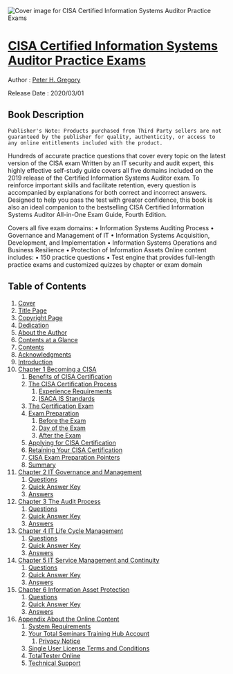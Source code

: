 ![Cover image for CISA Certified Information Systems Auditor Practice Exams](https://imgdetail.ebookreading.net/cover/cover/20200920/EB9781260459852.jpg)

[CISA Certified Information Systems Auditor Practice Exams](https://ebookreading.net/view/book/CISA+Certified+Information+Systems+Auditor+Practice+Exams-EB9781260459852_1.html "CISA Certified Information Systems Auditor Practice Exams")
====================================================================================================================

Author : [Peter H. Gregory](https://ebookreading.net/search/author/Peter+H.+Gregory)

Release Date : 2020/03/01

Book Description
-----------------


    
    Publisher's Note: Products purchased from Third Party sellers are not guaranteed by the publisher for quality, authenticity, or access to any online entitlements included with the product.
Hundreds of accurate practice questions that cover every topic on the latest version of the CISA exam
Written by an IT security and audit expert, this highly effective self-study guide covers all five domains included on the 2019 release of the Certified Information Systems Auditor exam. To reinforce important skills and facilitate retention, every question is accompanied by explanations for both correct and incorrect answers. Designed to help you pass the test with greater confidence, this book is also an ideal companion to the bestselling CISA Certified Information Systems Auditor All-in-One Exam Guide, Fourth Edition.

Covers all five exam domains:
• Information Systems Auditing Process
• Governance and Management of IT
• Information Systems Acquisition, Development, and Implementation
• Information Systems Operations and Business Resilience
• Protection of Information Assets
Online content includes:
• 150 practice questions
• Test engine that provides full-length practice exams and customized quizzes by chapter or exam domain


  

Table of Contents
-----------------

1. [Cover](https://ebookreading.net/view/book/CISA+Certified+Information+Systems+Auditor+Practice+Exams-EB9781260459852_1.html)
1. [Title Page](https://ebookreading.net/view/book/CISA+Certified+Information+Systems+Auditor+Practice+Exams-EB9781260459852_2.html)
1. [Copyright Page](https://ebookreading.net/view/book/CISA+Certified+Information+Systems+Auditor+Practice+Exams-EB9781260459852_3.html)
1. [Dedication](https://ebookreading.net/view/book/CISA+Certified+Information+Systems+Auditor+Practice+Exams-EB9781260459852_4.html)
1. [About the Author](https://ebookreading.net/view/book/CISA+Certified+Information+Systems+Auditor+Practice+Exams-EB9781260459852_5.html)
1. [Contents at a Glance](https://ebookreading.net/view/book/CISA+Certified+Information+Systems+Auditor+Practice+Exams-EB9781260459852_6.html)
1. [Contents](https://ebookreading.net/view/book/CISA+Certified+Information+Systems+Auditor+Practice+Exams-EB9781260459852_7.html)
1. [Acknowledgments](https://ebookreading.net/view/book/CISA+Certified+Information+Systems+Auditor+Practice+Exams-EB9781260459852_8.html#ack)
1. [Introduction](https://ebookreading.net/view/book/CISA+Certified+Information+Systems+Auditor+Practice+Exams-EB9781260459852_9.html#intro)
1. [Chapter 1 Becoming a CISA](https://ebookreading.net/view/book/CISA+Certified+Information+Systems+Auditor+Practice+Exams-EB9781260459852_10.html#ch1)
    1. [Benefits of CISA Certification](https://ebookreading.net/view/book/CISA+Certified+Information+Systems+Auditor+Practice+Exams-EB9781260459852_10.html#lev1)
    1. [The CISA Certification Process](https://ebookreading.net/view/book/CISA+Certified+Information+Systems+Auditor+Practice+Exams-EB9781260459852_10.html#lev2)
        1. [Experience Requirements](https://ebookreading.net/view/book/CISA+Certified+Information+Systems+Auditor+Practice+Exams-EB9781260459852_10.html#lev1sec1)
        1. [ISACA IS Standards](https://ebookreading.net/view/book/CISA+Certified+Information+Systems+Auditor+Practice+Exams-EB9781260459852_10.html#lev1sec2)
    1. [The Certification Exam](https://ebookreading.net/view/book/CISA+Certified+Information+Systems+Auditor+Practice+Exams-EB9781260459852_10.html#lev3)
    1. [Exam Preparation](https://ebookreading.net/view/book/CISA+Certified+Information+Systems+Auditor+Practice+Exams-EB9781260459852_10.html#lev4)
        1. [Before the Exam](https://ebookreading.net/view/book/CISA+Certified+Information+Systems+Auditor+Practice+Exams-EB9781260459852_10.html#lev1sec3)
        1. [Day of the Exam](https://ebookreading.net/view/book/CISA+Certified+Information+Systems+Auditor+Practice+Exams-EB9781260459852_10.html#lev1sec4)
        1. [After the Exam](https://ebookreading.net/view/book/CISA+Certified+Information+Systems+Auditor+Practice+Exams-EB9781260459852_10.html#lev1sec5)
    1. [Applying for CISA Certification](https://ebookreading.net/view/book/CISA+Certified+Information+Systems+Auditor+Practice+Exams-EB9781260459852_10.html#lev5)
    1. [Retaining Your CISA Certification](https://ebookreading.net/view/book/CISA+Certified+Information+Systems+Auditor+Practice+Exams-EB9781260459852_10.html#lev6)
    1. [CISA Exam Preparation Pointers](https://ebookreading.net/view/book/CISA+Certified+Information+Systems+Auditor+Practice+Exams-EB9781260459852_10.html#lev7)
    1. [Summary](https://ebookreading.net/view/book/CISA+Certified+Information+Systems+Auditor+Practice+Exams-EB9781260459852_10.html#lev8)
1. [Chapter 2 IT Governance and Management](https://ebookreading.net/view/book/CISA+Certified+Information+Systems+Auditor+Practice+Exams-EB9781260459852_11.html#ch2)
    1. [Questions](https://ebookreading.net/view/book/CISA+Certified+Information+Systems+Auditor+Practice+Exams-EB9781260459852_11.html#lev9)
    1. [Quick Answer Key](https://ebookreading.net/view/book/CISA+Certified+Information+Systems+Auditor+Practice+Exams-EB9781260459852_11.html#lev10)
    1. [Answers](https://ebookreading.net/view/book/CISA+Certified+Information+Systems+Auditor+Practice+Exams-EB9781260459852_11.html#lev11)
1. [Chapter 3 The Audit Process](https://ebookreading.net/view/book/CISA+Certified+Information+Systems+Auditor+Practice+Exams-EB9781260459852_12.html#ch3)
    1. [Questions](https://ebookreading.net/view/book/CISA+Certified+Information+Systems+Auditor+Practice+Exams-EB9781260459852_12.html#lev12)
    1. [Quick Answer Key](https://ebookreading.net/view/book/CISA+Certified+Information+Systems+Auditor+Practice+Exams-EB9781260459852_12.html#lev13)
    1. [Answers](https://ebookreading.net/view/book/CISA+Certified+Information+Systems+Auditor+Practice+Exams-EB9781260459852_12.html#lev14)
1. [Chapter 4 IT Life Cycle Management](https://ebookreading.net/view/book/CISA+Certified+Information+Systems+Auditor+Practice+Exams-EB9781260459852_13.html#ch4)
    1. [Questions](https://ebookreading.net/view/book/CISA+Certified+Information+Systems+Auditor+Practice+Exams-EB9781260459852_13.html#lev15)
    1. [Quick Answer Key](https://ebookreading.net/view/book/CISA+Certified+Information+Systems+Auditor+Practice+Exams-EB9781260459852_13.html#lev16)
    1. [Answers](https://ebookreading.net/view/book/CISA+Certified+Information+Systems+Auditor+Practice+Exams-EB9781260459852_13.html#lev17)
1. [Chapter 5 IT Service Management and Continuity](https://ebookreading.net/view/book/CISA+Certified+Information+Systems+Auditor+Practice+Exams-EB9781260459852_14.html#ch5)
    1. [Questions](https://ebookreading.net/view/book/CISA+Certified+Information+Systems+Auditor+Practice+Exams-EB9781260459852_14.html#lev18)
    1. [Quick Answer Key](https://ebookreading.net/view/book/CISA+Certified+Information+Systems+Auditor+Practice+Exams-EB9781260459852_14.html#lev19)
    1. [Answers](https://ebookreading.net/view/book/CISA+Certified+Information+Systems+Auditor+Practice+Exams-EB9781260459852_14.html#lev20)
1. [Chapter 6 Information Asset Protection](https://ebookreading.net/view/book/CISA+Certified+Information+Systems+Auditor+Practice+Exams-EB9781260459852_15.html#ch6)
    1. [Questions](https://ebookreading.net/view/book/CISA+Certified+Information+Systems+Auditor+Practice+Exams-EB9781260459852_15.html#lev21)
    1. [Quick Answer Key](https://ebookreading.net/view/book/CISA+Certified+Information+Systems+Auditor+Practice+Exams-EB9781260459852_15.html#lev22)
    1. [Answers](https://ebookreading.net/view/book/CISA+Certified+Information+Systems+Auditor+Practice+Exams-EB9781260459852_15.html#lev23)
1. [Appendix About the Online Content](https://ebookreading.net/view/book/CISA+Certified+Information+Systems+Auditor+Practice+Exams-EB9781260459852_16.html#app)
    1. [System Requirements](https://ebookreading.net/view/book/CISA+Certified+Information+Systems+Auditor+Practice+Exams-EB9781260459852_16.html#lev24)
    1. [Your Total Seminars Training Hub Account](https://ebookreading.net/view/book/CISA+Certified+Information+Systems+Auditor+Practice+Exams-EB9781260459852_16.html#lev25)
        1. [Privacy Notice](https://ebookreading.net/view/book/CISA+Certified+Information+Systems+Auditor+Practice+Exams-EB9781260459852_16.html#lev1sec6)
    1. [Single User License Terms and Conditions](https://ebookreading.net/view/book/CISA+Certified+Information+Systems+Auditor+Practice+Exams-EB9781260459852_16.html#lev26)
    1. [TotalTester Online](https://ebookreading.net/view/book/CISA+Certified+Information+Systems+Auditor+Practice+Exams-EB9781260459852_16.html#lev27)
    1. [Technical Support](https://ebookreading.net/view/book/CISA+Certified+Information+Systems+Auditor+Practice+Exams-EB9781260459852_16.html#lev28)
